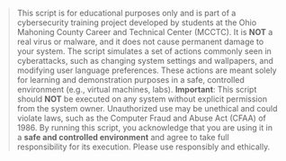 > This script is for educational purposes only and is part of a 
> cybersecurity training project developed by students at the Ohio Mahoning 
> County Career and Technical Center (MCCTC). It is **NOT** a real virus or 
> malware, and it does not cause permanent damage to your system.
> The script simulates a set of actions commonly seen in cyberattacks, such as 
> changing system settings and wallpapers, and modifying user language preferences. 
> These actions are meant solely for learning and demonstration purposes in a safe, 
> controlled environment (e.g., virtual machines, labs).
> **Important**: This script should **NOT** be executed on any system without explicit 
> permission from the system owner. Unauthorized use may be unethical and could 
> violate laws, such as the Computer Fraud and Abuse Act (CFAA) of 1986.
> By running this script, you acknowledge that you are using it in a **safe and 
> controlled environment** and agree to take full responsibility for its execution.
> Please use responsibly and ethically.
